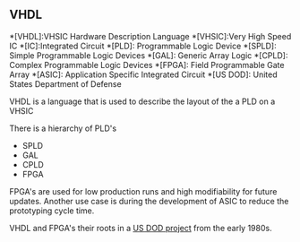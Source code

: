 ## VHDL

*[VHDL]:VHSIC Hardware Description Language
*[VHSIC]:Very High Speed IC
*[IC]:Integrated Circuit
*[PLD]: Programmable Logic Device
*[SPLD]: Simple Programmable Logic Devices
*[GAL]: Generic Array Logic
*[CPLD]: Complex Programmable Logic Devices
*[FPGA]: Field Programmable Gate Array
*[ASIC]: Application Specific Integrated Circuit
*[US DOD]: United States Department of Defense

VHDL is a language that is used to describe the layout of the a PLD on a VHSIC

There is a hierarchy of PLD's

- SPLD
- GAL
- CPLD
- FPGA

FPGA's are used for low production runs and high modifiability for future updates. Another use case is during the development of ASIC to reduce the prototyping cycle time.

VHDL and FPGA's their roots in a [US DOD project](https://en.wikipedia.org/wiki/Very_High_Speed_Integrated_Circuit_Program) from the early 1980s.
